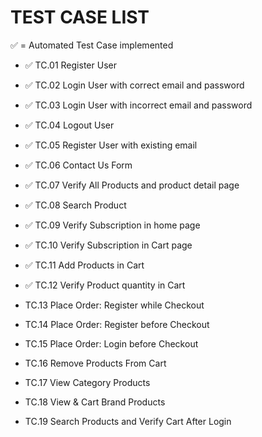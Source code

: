 # TEST CASE LIST

✅ = Automated Test Case implemented

- ✅ TC.01 Register User
- ✅ TC.02 Login User with correct email and password
- ✅ TC.03 Login User with incorrect email and password
- ✅ TC.04 Logout User
- ✅ TC.05 Register User with existing email

- ✅ TC.06 Contact Us Form
- ✅ TC.07 Verify All Products and product detail page
- ✅ TC.08 Search Product
- ✅ TC.09 Verify Subscription in home page
- ✅ TC.10 Verify Subscription in Cart page

- ✅ TC.11 Add Products in Cart
- ✅ TC.12 Verify Product quantity in Cart
- TC.13 Place Order: Register while Checkout
- TC.14 Place Order: Register before Checkout
- TC.15 Place Order: Login before Checkout

- TC.16 Remove Products From Cart
- TC.17 View Category Products
- TC.18 View & Cart Brand Products
- TC.19 Search Products and Verify Cart After Login
